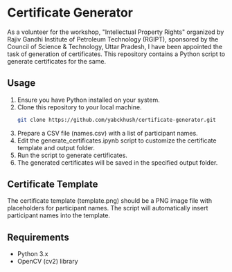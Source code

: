 # Certificate Generator
As a volunteer for the workshop, "Intellectual Property Rights" organized by Rajiv Gandhi Institute of Petroleum Technology (RGIPT), sponsored by the Council of Science & Technology, Uttar Pradesh, I have been appointed the task of generation of certificates. This repository contains a Python script to generate certificates for the same.

## Usage
1. Ensure you have Python installed on your system.
2. Clone this repository to your local machine.
   ```bash
   git clone https://github.com/yabckhush/certificate-generator.git
3. Prepare a CSV file (names.csv) with a list of participant names.
4. Edit the generate_certificates.ipynb script to customize the certificate template and output folder.
5. Run the script to generate certificates.
6. The generated certificates will be saved in the specified output folder.

## Certificate Template
The certificate template (template.png) should be a PNG image file with placeholders for participant names. The script will automatically insert participant names into the template.

## Requirements
- Python 3.x
- OpenCV (cv2) library
